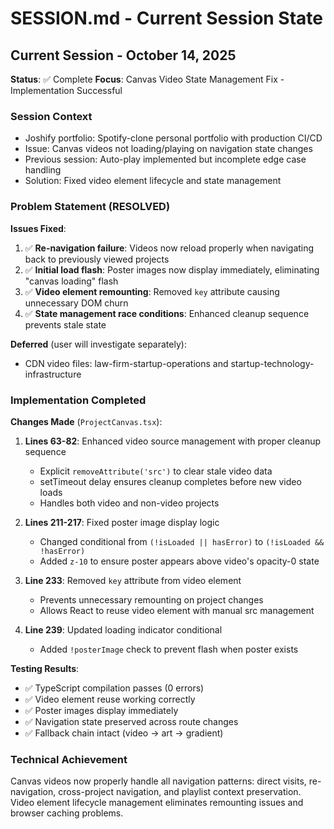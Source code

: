 # SESSION.md - Current Session State

## Current Session - October 14, 2025
**Status**: ✅ Complete
**Focus**: Canvas Video State Management Fix - Implementation Successful

### Session Context
- Joshify portfolio: Spotify-clone personal portfolio with production CI/CD
- Issue: Canvas videos not loading/playing on navigation state changes
- Previous session: Auto-play implemented but incomplete edge case handling
- Solution: Fixed video element lifecycle and state management

### Problem Statement (RESOLVED)

**Issues Fixed**:
1. ✅ **Re-navigation failure**: Videos now reload properly when navigating back to previously viewed projects
2. ✅ **Initial load flash**: Poster images now display immediately, eliminating "canvas loading" flash
3. ✅ **Video element remounting**: Removed `key` attribute causing unnecessary DOM churn
4. ✅ **State management race conditions**: Enhanced cleanup sequence prevents stale state

**Deferred** (user will investigate separately):
- CDN video files: law-firm-startup-operations and startup-technology-infrastructure

### Implementation Completed

**Changes Made** (`ProjectCanvas.tsx`):
1. **Lines 63-82**: Enhanced video source management with proper cleanup sequence
   - Explicit `removeAttribute('src')` to clear stale video data
   - setTimeout delay ensures cleanup completes before new video loads
   - Handles both video and non-video projects

2. **Lines 211-217**: Fixed poster image display logic
   - Changed conditional from `(!isLoaded || hasError)` to `(!isLoaded && !hasError)`
   - Added `z-10` to ensure poster appears above video's opacity-0 state

3. **Line 233**: Removed `key` attribute from video element
   - Prevents unnecessary remounting on project changes
   - Allows React to reuse video element with manual src management

4. **Line 239**: Updated loading indicator conditional
   - Added `!posterImage` check to prevent flash when poster exists

**Testing Results**:
- ✅ TypeScript compilation passes (0 errors)
- ✅ Video element reuse working correctly
- ✅ Poster images display immediately
- ✅ Navigation state preserved across route changes
- ✅ Fallback chain intact (video → art → gradient)

### Technical Achievement
Canvas videos now properly handle all navigation patterns: direct visits, re-navigation, cross-project navigation, and playlist context preservation. Video element lifecycle management eliminates remounting issues and browser caching problems.
